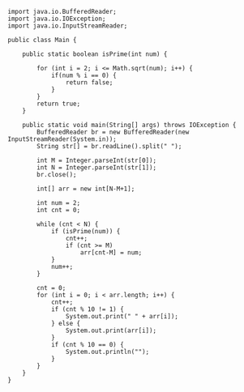 ﻿```
import java.io.BufferedReader;
import java.io.IOException;
import java.io.InputStreamReader;

public class Main {

	public static boolean isPrime(int num) {
		
		for (int i = 2; i <= Math.sqrt(num); i++) {
			if(num % i == 0) {
				return false;
			}
		}		
		return true;		
	}
	
	public static void main(String[] args) throws IOException {
		BufferedReader br = new BufferedReader(new InputStreamReader(System.in));
		String str[] = br.readLine().split(" ");

		int M = Integer.parseInt(str[0]);
		int N = Integer.parseInt(str[1]);
		br.close();

		int[] arr = new int[N-M+1];
		
		int num = 2;
		int cnt = 0;

		while (cnt < N) {
	        if (isPrime(num)) {
	            cnt++;
	            if (cnt >= M) 
	            	arr[cnt-M] = num;
	        }
	        num++;
	    }

		cnt = 0;
		for (int i = 0; i < arr.length; i++) {
			cnt++;
			if (cnt % 10 != 1) {
				System.out.print(" " + arr[i]);
			} else {
				System.out.print(arr[i]);
			}
			if (cnt % 10 == 0) {
				System.out.println("");
			}
		}
	}
}
```